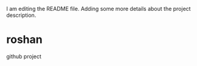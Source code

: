 I am editing the README file. Adding some more details about the project description.
# roshan
github project
